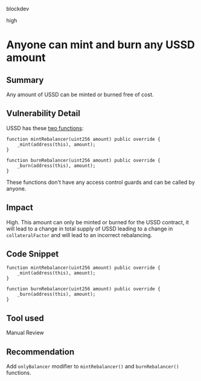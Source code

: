 blockdev

high

# Anyone can mint and burn any USSD amount

## Summary
Any amount of USSD can be minted or burned free of cost.

## Vulnerability Detail
USSD has these [two functions](https://github.com/USSDofficial/ussd-contracts/blob/f44c726371f3152634bcf0a3e630802e39dec49c/contracts/USSD.sol#L204-L210):
```solidity
function mintRebalancer(uint256 amount) public override {
    _mint(address(this), amount);
}

function burnRebalancer(uint256 amount) public override {
    _burn(address(this), amount);
}
```

These functions don't have any access control guards and can be called by anyone.

## Impact
High. This amount can only be minted or burned for the USSD contract, it will lead to a change in total supply of USSD leading to a change in `collateralFactor` and will lead to an incorrect rebalancing.

## Code Snippet
```solidity
function mintRebalancer(uint256 amount) public override {
    _mint(address(this), amount);
}

function burnRebalancer(uint256 amount) public override {
    _burn(address(this), amount);
}
```

## Tool used

Manual Review

## Recommendation
Add `onlyBalancer` modifier to `mintRebalancer()` and `burnRebalancer()` functions.